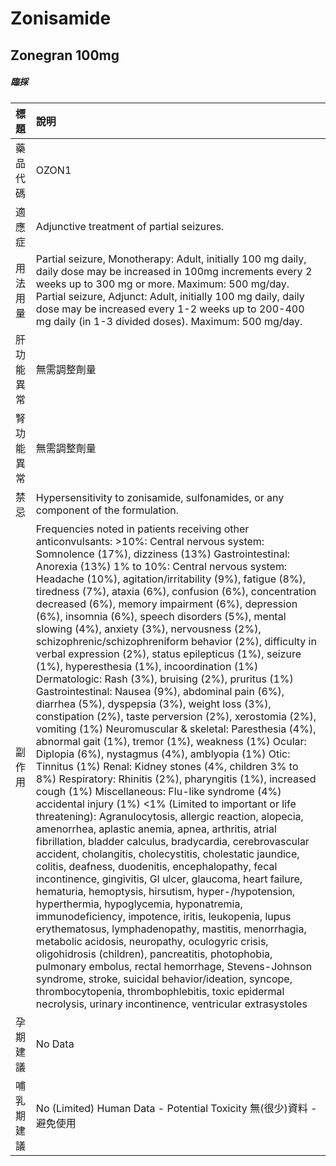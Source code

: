 # Zonisamide

## Zonegran 100mg

##### 臨採

| 標題       | 說明                                                                                                                                                                                                                                                                                                                                                                                                                                                                                                                                                                                                                                                                                                                                                                                                                                                                                                                                                                                                                                                                                                                                                                                                                                                                                                                                                                                                                                                                                                                                                                                                                                                                                                                                                                                                                                                                                                                                                                                                                                                                                                                                                                                    |
|:-----------|:----------------------------------------------------------------------------------------------------------------------------------------------------------------------------------------------------------------------------------------------------------------------------------------------------------------------------------------------------------------------------------------------------------------------------------------------------------------------------------------------------------------------------------------------------------------------------------------------------------------------------------------------------------------------------------------------------------------------------------------------------------------------------------------------------------------------------------------------------------------------------------------------------------------------------------------------------------------------------------------------------------------------------------------------------------------------------------------------------------------------------------------------------------------------------------------------------------------------------------------------------------------------------------------------------------------------------------------------------------------------------------------------------------------------------------------------------------------------------------------------------------------------------------------------------------------------------------------------------------------------------------------------------------------------------------------------------------------------------------------------------------------------------------------------------------------------------------------------------------------------------------------------------------------------------------------------------------------------------------------------------------------------------------------------------------------------------------------------------------------------------------------------------------------------------------------|
| 藥品代碼   | OZON1                                                                                                                                                                                                                                                                                                                                                                                                                                                                                                                                                                                                                                                                                                                                                                                                                                                                                                                                                                                                                                                                                                                                                                                                                                                                                                                                                                                                                                                                                                                                                                                                                                                                                                                                                                                                                                                                                                                                                                                                                                                                                                                                                                                   |
| 適應症     | Adjunctive treatment of partial seizures.                                                                                                                                                                                                                                                                                                                                                                                                                                                                                                                                                                                                                                                                                                                                                                                                                                                                                                                                                                                                                                                                                                                                                                                                                                                                                                                                                                                                                                                                                                                                                                                                                                                                                                                                                                                                                                                                                                                                                                                                                                                                                                                                               |
| 用法用量   | Partial seizure, Monotherapy: Adult, initially 100 mg daily, daily dose may be increased in 100mg increments every 2 weeks up to 300 mg or more. Maximum: 500 mg/day. Partial seizure, Adjunct: Adult, initially 100 mg daily, daily dose may be increased every 1-2 weeks up to 200-400 mg daily (in 1-3 divided doses). Maximum: 500 mg/day.                                                                                                                                                                                                                                                                                                                                                                                                                                                                                                                                                                                                                                                                                                                                                                                                                                                                                                                                                                                                                                                                                                                                                                                                                                                                                                                                                                                                                                                                                                                                                                                                                                                                                                                                                                                                                                          |
| 肝功能異常 | 無需調整劑量                                                                                                                                                                                                                                                                                                                                                                                                                                                                                                                                                                                                                                                                                                                                                                                                                                                                                                                                                                                                                                                                                                                                                                                                                                                                                                                                                                                                                                                                                                                                                                                                                                                                                                                                                                                                                                                                                                                                                                                                                                                                                                                                                                            |
| 腎功能異常 | 無需調整劑量                                                                                                                                                                                                                                                                                                                                                                                                                                                                                                                                                                                                                                                                                                                                                                                                                                                                                                                                                                                                                                                                                                                                                                                                                                                                                                                                                                                                                                                                                                                                                                                                                                                                                                                                                                                                                                                                                                                                                                                                                                                                                                                                                                            |
| 禁忌       | Hypersensitivity to zonisamide, sulfonamides, or any component of the formulation.                                                                                                                                                                                                                                                                                                                                                                                                                                                                                                                                                                                                                                                                                                                                                                                                                                                                                                                                                                                                                                                                                                                                                                                                                                                                                                                                                                                                                                                                                                                                                                                                                                                                                                                                                                                                                                                                                                                                                                                                                                                                                                      |
| 副作用     | Frequencies noted in patients receiving other anticonvulsants: >10%: Central nervous system: Somnolence (17%), dizziness (13%) Gastrointestinal: Anorexia (13%) 1% to 10%: Central nervous system: Headache (10%), agitation/irritability (9%), fatigue (8%), tiredness (7%), ataxia (6%), confusion (6%), concentration decreased (6%), memory impairment (6%), depression (6%), insomnia (6%), speech disorders (5%), mental slowing (4%), anxiety (3%), nervousness (2%), schizophrenic/schizophreniform behavior (2%), difficulty in verbal expression (2%), status epilepticus (1%), seizure (1%), hyperesthesia (1%), incoordination (1%) Dermatologic: Rash (3%), bruising (2%), pruritus (1%) Gastrointestinal: Nausea (9%), abdominal pain (6%), diarrhea (5%), dyspepsia (3%), weight loss (3%), constipation (2%), taste perversion (2%), xerostomia (2%), vomiting (1%) Neuromuscular & skeletal: Paresthesia (4%), abnormal gait (1%), tremor (1%), weakness (1%) Ocular: Diplopia (6%), nystagmus (4%), amblyopia (1%) Otic: Tinnitus (1%) Renal: Kidney stones (4%, children 3% to 8%) Respiratory: Rhinitis (2%), pharyngitis (1%), increased cough (1%) Miscellaneous: Flu-like syndrome (4%) accidental injury (1%) <1% (Limited to important or life threatening): Agranulocytosis, allergic reaction, alopecia, amenorrhea, aplastic anemia, apnea, arthritis, atrial fibrillation, bladder calculus, bradycardia, cerebrovascular accident, cholangitis, cholecystitis, cholestatic jaundice, colitis, deafness, duodenitis, encephalopathy, fecal incontinence, gingivitis, GI ulcer, glaucoma, heart failure, hematuria, hemoptysis, hirsutism, hyper-/hypotension, hyperthermia, hypoglycemia, hyponatremia, immunodeficiency, impotence, iritis, leukopenia, lupus erythematosus, lymphadenopathy, mastitis, menorrhagia, metabolic acidosis, neuropathy, oculogyric crisis, oligohidrosis (children), pancreatitis, photophobia, pulmonary embolus, rectal hemorrhage, Stevens-Johnson syndrome, stroke, suicidal behavior/ideation, syncope, thrombocytopenia, thrombophlebitis, toxic epidermal necrolysis, urinary incontinence, ventricular extrasystoles |
| 孕期建議   | No Data                                                                                                                                                                                                                                                                                                                                                                                                                                                                                                                                                                                                                                                                                                                                                                                                                                                                                                                                                                                                                                                                                                                                                                                                                                                                                                                                                                                                                                                                                                                                                                                                                                                                                                                                                                                                                                                                                                                                                                                                                                                                                                                                                                                 |
| 哺乳期建議 | No (Limited) Human Data - Potential Toxicity 無(很少)資料 - 避免使用                                                                                                                                                                                                                                                                                                                                                                                                                                                                                                                                                                                                                                                                                                                                                                                                                                                                                                                                                                                                                                                                                                                                                                                                                                                                                                                                                                                                                                                                                                                                                                                                                                                                                                                                                                                                                                                                                                                                                                                                                                                                                                                    |

